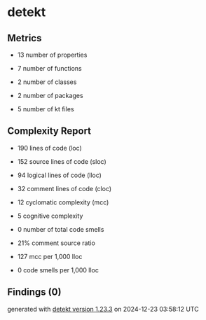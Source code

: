 # detekt

## Metrics

* 13 number of properties

* 7 number of functions

* 2 number of classes

* 2 number of packages

* 5 number of kt files

## Complexity Report

* 190 lines of code (loc)

* 152 source lines of code (sloc)

* 94 logical lines of code (lloc)

* 32 comment lines of code (cloc)

* 12 cyclomatic complexity (mcc)

* 5 cognitive complexity

* 0 number of total code smells

* 21% comment source ratio

* 127 mcc per 1,000 lloc

* 0 code smells per 1,000 lloc

## Findings (0)

generated with [detekt version 1.23.3](https://detekt.dev/) on 2024-12-23 03:58:12 UTC
